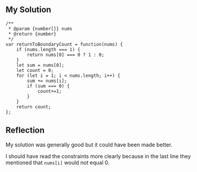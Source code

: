 ## My Solution

```
/**
 * @param {number[]} nums
 * @return {number}
 */
var returnToBoundaryCount = function(nums) {
    if (nums.length === 1) {
        return nums[0] === 0 ? 1 : 0;
    }
    let sum = nums[0];
    let count = 0;
    for (let i = 1; i < nums.length; i++) {
        sum += nums[i];
        if (sum === 0) {
            count+=1;
        }
    }
    return count;
};
```

## Reflection

My solution was generally good but it could have been made better.

I should have read the constraints more clearly because in the last line they mentioned that `nums[i]` would not equal 0.
